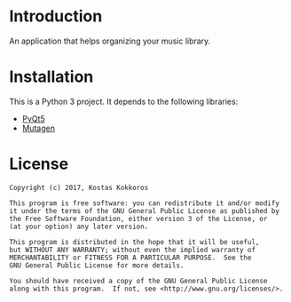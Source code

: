 Introduction
============

An application that helps organizing your music library.

Installation
============

This is a Python 3 project. It depends to the following libraries:

* [PyQt5](http://www.riverbankcomputing.com/software/pyqt/intro)
* [Mutagen](https://mutagen.readthedocs.org)

License
=======

    Copyright (c) 2017, Kostas Kokkoros
    
    This program is free software: you can redistribute it and/or modify
    it under the terms of the GNU General Public License as published by
    the Free Software Foundation, either version 3 of the License, or
    (at your option) any later version.

    This program is distributed in the hope that it will be useful,
    but WITHOUT ANY WARRANTY; without even the implied warranty of
    MERCHANTABILITY or FITNESS FOR A PARTICULAR PURPOSE.  See the
    GNU General Public License for more details.

    You should have received a copy of the GNU General Public License
    along with this program.  If not, see <http://www.gnu.org/licenses/>.
